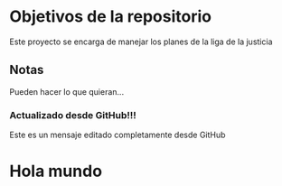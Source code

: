 # Objetivos de la repositorio

Este proyecto se encarga de manejar los planes de la liga de la justicia


## Notas
Pueden hacer lo que quieran...

### Actualizado desde GitHub!!!
Este es un mensaje editado completamente desde GitHub

# Hola mundo
